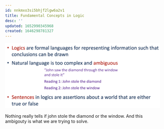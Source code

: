 ```yaml
---
id: nnkmxo3si5bhjf2lgw6a2v1
title: Fundamental Concepts in Logic
desc: ''
updated: 1652990345968
created: 1646298781327
---
```

![](./assets/images/2022-03-03-10-13-24.png)
 
Nothing really tells if john stole the diamond or the window. And this ambigouty is what we are trying to solve.



